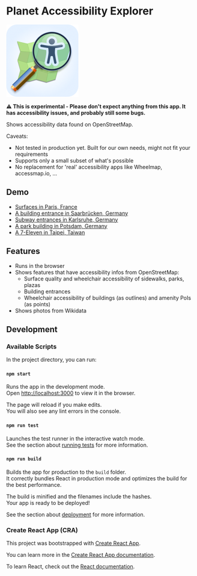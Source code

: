 # Planet Accessibility Explorer

![Logo Icon](./public/logo192.png)

**⚠️ This is experimental - Please don't expect anything from this app. It has accessibility issues, and probably still some bugs.**

Shows accessibility data found on OpenStreetMap.

Caveats:

- Not tested in production yet. Built for our own needs, might not fit your requirements
- Supports only a small subset of what's possible
- No replacement for 'real' accessibility apps like Wheelmap, accessmap.io, …

## Demo

- [Surfaces in Paris, France](https://sozialhelden.github.io/planet-accessibility-explorer/#/planet-accessibility-explorer/?zoom=13.776755054662608&lat=48.8658708877625&lon=2.3505427262137726)
- [A building entrance in Saarbrücken, Germany](https://sozialhelden.github.io/planet-accessibility-explorer/#/planet-accessibility-explorer/composite/entrances_or_exits:8245385357,entrances_or_exits:8245385357,pedestrian_highways:111486617?lon=6.993899029076753&lat=49.23587964664074&zoom=21.619002812698326)
- [Subway entrances in Karlsruhe, Germany](https://sozialhelden.github.io/planet-accessibility-explorer/#/planet-accessibility-explorer/?zoom=17.8666068729091&lat=49.009011052035035&lon=8.417438232224365)
- [A park building in Potsdam, Germany](https://sozialhelden.github.io/planet-accessibility-explorer/#/planet-accessibility-explorer/composite/amenities:6535421531,buildings:142038726?lon=13.037360633539468&lat=52.40426761401043)
- [A 7-Eleven in Taipei, Taiwan](https://sozialhelden.github.io/planet-accessibility-explorer/#/planet-accessibility-explorer/amenities/4838087720?lon=121.51023309211767&lat=25.05417130989083&zoom=18.277562598242074)

## Features

- Runs in the browser
- Shows features that have accessibility infos from OpenStreetMap:
  - Surface quality and wheelchair accessibility of sidewalks, parks, plazas
  - Building entrances
  - Wheelchair accessibility of buildings (as outlines) and amenity PoIs (as points)
- Shows photos from Wikidata

## Development

### Available Scripts

In the project directory, you can run:

#### `npm start`

Runs the app in the development mode.\
Open [http://localhost:3000](http://localhost:3000) to view it in the browser.

The page will reload if you make edits.\
You will also see any lint errors in the console.

#### `npm run test`

Launches the test runner in the interactive watch mode.\
See the section about [running tests](https://facebook.github.io/create-react-app/docs/running-tests) for more information.

#### `npm run build`

Builds the app for production to the `build` folder.\
It correctly bundles React in production mode and optimizes the build for the best performance.

The build is minified and the filenames include the hashes.\
Your app is ready to be deployed!

See the section about [deployment](https://facebook.github.io/create-react-app/docs/deployment) for more information.

### Create React App (CRA)

This project was bootstrapped with [Create React App](https://github.com/facebook/create-react-app).

You can learn more in the [Create React App documentation](https://facebook.github.io/create-react-app/docs/getting-started).

To learn React, check out the [React documentation](https://reactjs.org/).
